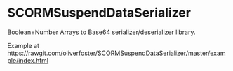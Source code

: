 SCORMSuspendDataSerializer
============================
Boolean+Number Arrays to Base64 serializer/deserializer library.


Example at https://rawgit.com/oliverfoster/SCORMSuspendDataSerializer/master/example/index.html
